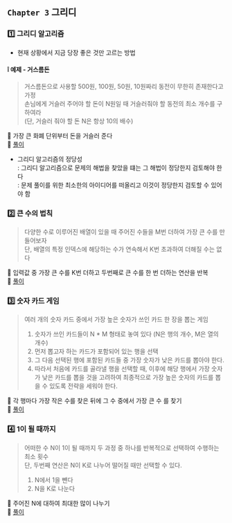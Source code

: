## `Chapter 3` 그리디

### :one: 그리디 알고리즘
- 현재 상황에서 지금 당장 좋은 것만 고르는 방법

#### :grey_exclamation: 예제 - 거스름돈

>거스름돈으로 사용할 500원, 100원, 50원, 10원짜리 동전이 무한히 존재한다고 가정  
손님에게 거슬러 주어야 할 돈이 N원일 때 거슬러줘야 할 동전의 최소 개수를 구하여라  
 (단, 거슬러 줘야 할 돈 N은 항상 10의 배수)  
 
:speech_balloon: 가장 큰 화폐 단위부터 돈을 거슬러 준다  
:thought_balloon: [풀이](https://github.com/JeongEunJi1127/Algorithm/blob/master/%EC%9D%B4%EA%B2%83%EC%9D%B4%20%EC%BD%94%EB%94%A9%20%ED%85%8C%EC%8A%A4%ED%8A%B8%EB%8B%A4/Chapter%203%20%EA%B7%B8%EB%A6%AC%EB%94%94/%EA%B1%B0%EC%8A%A4%EB%A6%84%EB%8F%88.py)

- 그리디 알고리즘의 정당성  
: 그리디 알고리즘으로 문제의 해법을 찾았을 떄는 그 해법이 정당한지 검토해야 한다  
: 문제 풀이를 위한 최소한의 아이디어를 떠올리고 이것이 정당한지 검토할 수 있어야 함

### :two: 큰 수의 법칙
> 다양한 수로 이루어진 배열이 있을 때 주어진 수들을 M번 더하여 가장 큰 수를 만들어보자  
단, 배열의 특정 인덱스에 해당하는 수가 연속해서 K번 초과하여 더해질 수는 없다

:speech_balloon: 입력값 중 가장 큰 수를 K번 더하고 두번째로 큰 수를 한 번 더하는 연산을 반복  
:thought_balloon: [풀이](https://github.com/JeongEunJi1127/Algorithm/blob/master/%EC%9D%B4%EA%B2%83%EC%9D%B4%20%EC%BD%94%EB%94%A9%20%ED%85%8C%EC%8A%A4%ED%8A%B8%EB%8B%A4/Chapter%203%20%EA%B7%B8%EB%A6%AC%EB%94%94/%ED%81%B0%20%EC%88%98%EC%9D%98%20%EB%B2%95%EC%B9%99.py)

### :three: 숫자 카드 게임
> 여러 개의 숫자 카드 중에서 가장 높은 숫자가 쓰인 카드 한 장을 뽑는 게임
> 1. 숫자가 쓰인 카드들이 N * M 형태로 놓여 있다 (N은 행의 개수, M은 열의 개수)
> 2. 먼저 뽑고자 하는 카드가 포함되어 있는 행을 선택
> 3. 그 다음 선택된 행에 포함된 카드들 중 가장 숫자가 낮은 카드를 뽑아야 한다.
> 4. 따라서 처음에 카드를 골라낼 행을 선택할 때, 이후에 해당 행에서 가장 숫자가 낮은 카드를 뽑을 것을 고려하여 최종적으로 가장 높은 숫자의 카드를 뽑을 수 있도록 전략을 세워야 한다.

:speech_balloon: 각 행마다 가장 작은 수를 찾은 뒤에 그 수 중에서 가장 큰 수 를 찾기  
:thought_balloon: [풀이](https://github.com/JeongEunJi1127/Algorithm/blob/master/%EC%9D%B4%EA%B2%83%EC%9D%B4%20%EC%BD%94%EB%94%A9%20%ED%85%8C%EC%8A%A4%ED%8A%B8%EB%8B%A4/Chapter%203%20%EA%B7%B8%EB%A6%AC%EB%94%94/%EC%88%AB%EC%9E%90%20%EC%B9%B4%EB%93%9C%20%EA%B2%8C%EC%9E%84.py)

### :four: 1이 될 때까지
> 어떠한 수 N이 1이 될 때까지 두 과정 중 하나를 반복적으로 선택하여 수행하는 최소 횟수  
단, 두번째 연산은 N이 K로 나누어 떨어질 때만 선택할 수 있다.
> 1. N에서 1을 뺀다
> 2. N을 K로 나눈다

:speech_balloon: 주어진 N에 대하여 최대한 많이 나누기  
:thought_balloon: [풀이](https://github.com/JeongEunJi1127/Algorithm/blob/master/%EC%9D%B4%EA%B2%83%EC%9D%B4%20%EC%BD%94%EB%94%A9%20%ED%85%8C%EC%8A%A4%ED%8A%B8%EB%8B%A4/Chapter%203%20%EA%B7%B8%EB%A6%AC%EB%94%94/1%EC%9D%B4%20%EB%90%A0%20%EB%95%8C%EA%B9%8C%EC%A7%80.py)

